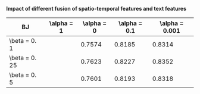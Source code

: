 **Impact of different fusion of spatio-temporal features and text features**

| BJ             | \alpha = 1   | \alpha = 0     | \alpha = 0.1      | \alpha = 0.001  |
| ------------------- | ------- | ------- | ------- | ------- |
| \beta = 0. 1   |  |  0.7574  |   0.8185  |  0.8314   |
| \beta = 0. 25  |  | 0.7623  | 0.8227   | 0.8352   |
| \beta = 0. 5  |   | 0.7601 | 0.8193 |   0.8318  |

